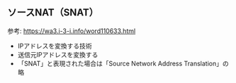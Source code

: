## ソースNAT（SNAT）

参考: https://wa3.i-3-i.info/word110633.html

- IPアドレスを変換する技術
- 送信元IPアドレスを変換する
- 「SNAT」と表現された場合は「Source Network Address Translation」の略
